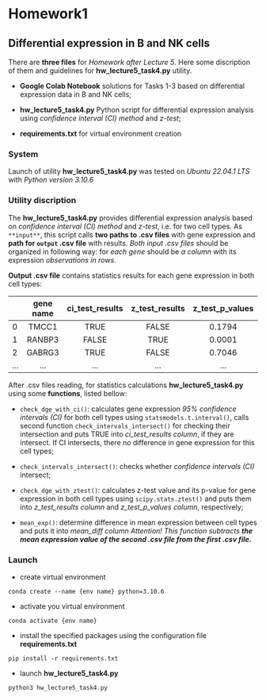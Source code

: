 # Homework1

## Differential expression in B and NK cells

There are **three files** for *Homework after Lecture 5*. Here some discription of them and guidelines for **hw_lecture5_task4.py** utility.

- **Google Colab Notebook** solutions for Tasks 1-3 based on differential expression data in B and NK cells;

- **hw_lecture5_task4.py** Python script for differential expression analysis using *confidence interval (CI) method* and *z-test*;

- **requirements.txt** for virtual environment creation

### System

Launch of utility **hw_lecture5_task4.py** was tested on *Ubuntu 22.04.1 LTS* with *Python version 3.10.6*

### Utility discription

The **hw_lecture5_task4.py** provides differential expression analysis based on *confidence interval (CI) method* and *z-test*, i.e. for two cell types. As `**input**`, this script calls **two paths to .csv files** with gene expression and **path for `output` .csv file** with results. *Both input .csv files* should be organized in following way: for *each gene* should be *a column* with its expression *observations in rows*.

**Output .csv file** contains statistics results for each gene expression in both cell types:

|       | gene name | ci_test_results | z_test_results | z_test_p_values | mean_diff |
| :---  |  :----:   |     :----:      |     :----:     |     :----:      |  :----:   |
| 0     | TMCC1     | TRUE            | FALSE          | 0.1794          | -3.45     |        
| 1     | RANBP3    | FALSE           | TRUE           | 0.0001          | -6.47     |
| 2     | GABRG3    | TRUE            | FALSE          | 0.7046          | 0.76      |
| ...   | ...       | ...             | ...            | ...             | ...       |

After .csv files reading, for statistics calculations **hw_lecture5_task4.py** using some **functions**, listed bellow:

- `check_dge_with_ci()`: calculates gene expression *95% confidence intervals (CI)* for both cell types using `statsmodels.t.interval()`, calls second function `check_intervals_intersect()` for checking their intersection and puts TRUE into *ci_test_results column*, if they are intersect. If CI intersects, there no difference in gene expression for this cell types;

- `check_intervals_intersect()`: checks whether *confidence intervals (CI)* intersect;

- `check_dge_with_ztest()`: calculates z-test value and its p-value for gene expression in both cell types using `scipy.stats.ztest()` and puts them into *z_test_results column* and *z_test_p_values column*, respectively;

- `mean_exp()`: determine difference in mean expression between cell types and puts it into *mean_diff column*
*Attention! This function subtracts **the mean expression value of the second .csv file from the first .csv file.***

### Launch

- create virtual environment

`conda create --name {env name} python=3.10.6`

- activate you virtual environment

`conda activate {env name}`

- install the specified packages using the configuration file **requirements.txt**

`pip install -r requirements.txt`

- launch **hw_lecture5_task4.py**

`python3 hw_lecture5_task4.py`